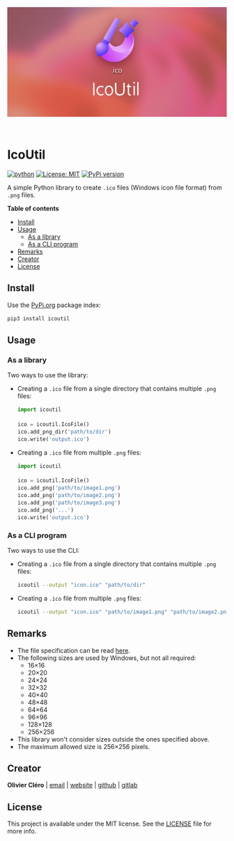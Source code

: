 <div align="center">
<a href="https://github.com/oclero/icoutil">
	<img style="margin-bottom: 2em; width: 640px" src="thumbnail.png">
</a>
</div>

# IcoUtil

[![python](https://img.shields.io/badge/Python-3.9-3776AB.svg?style=flat&logo=python&logoColor=white)](https://www.python.org)
[![License: MIT](https://img.shields.io/badge/license-MIT-green)](https://mit-license.org/)
[![PyPi version](https://badgen.net/pypi/v/icoutil/)](https://pypi.org/project/icoutil)

A simple Python library to create `.ico` files (Windows icon file format) from `.png` files.

**Table of contents**

- [Install](#install)
- [Usage](#usage)
  - [As a library](#as-a-library)
  - [As a CLI program](#as-a-cli-program)
- [Remarks](#remarks)
- [Creator](#creator)
- [License](#license)

## Install

Use the [PyPi.org](https://pypi.org/project/icoutil) package index:

```sh
pip3 install icoutil
```

## Usage

### As a library

Two ways to use the library:

- Creating a `.ico` file from a single directory that contains multiple `.png` files:

  ```py
  import icoutil

  ico = icoutil.IcoFile()
  ico.add_png_dir('path/to/dir')
  ico.write('output.ico')
  ```

- Creating a `.ico` file from multiple `.png` files:

  ```py
  import icoutil

  ico = icoutil.IcoFile()
  ico.add_png('path/to/image1.png')
  ico.add_png('path/to/image2.png')
  ico.add_png('path/to/image3.png')
  ico.add_png('...')
  ico.write('output.ico')
  ```

### As a CLI program

Two ways to use the CLI:

- Creating a `.ico` file from a single directory that contains multiple `.png` files:

  ```sh
  icoutil --output "icon.ico" "path/to/dir"
  ```

- Creating a `.ico` file from multiple `.png` files:

  ```sh
  icoutil --output "icon.ico" "path/to/image1.png" "path/to/image2.png" "path/to/image3.png" ...
  ```

## Remarks

- The file specification can be read [here](<https://en.wikipedia.org/wiki/ICO_(file_format)>).
- The following sizes are used by Windows, but not all required:
  - 16×16
  - 20×20
  - 24×24
  - 32×32
  - 40×40
  - 48×48
  - 64×64
  - 96×96
  - 128×128
  - 256×256
- This library won't consider sizes outside the ones specified above.
- The maximum allowed size is 256×256 pixels.

## Creator

**Olivier Cléro** | [email](mailto:oclero@pm.me) | [website](https://www.olivierclero.com) | [github](https://www.github.com/oclero) | [gitlab](https://www.gitlab.com/oclero)

## License

This project is available under the MIT license. See the [LICENSE](LICENSE) file for more info.
